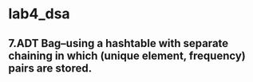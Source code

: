 # lab4_dsa

## 7.ADT  Bag–using  a  hashtable  with  separate  chaining  in  which  (unique  element,  frequency) pairs are stored.
